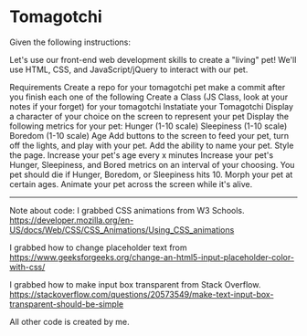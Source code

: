 # Tomagotchi

Given the following instructions: 

Let's use our front-end web development skills to create a "living" pet! We'll use HTML, CSS, and JavaScript/jQuery to interact with our pet.

Requirements
Create a repo for your tomagotchi pet
make a commit after you finish each one of the following
Create a Class (JS Class, look at your notes if your forget) for your tomagotchi
Instatiate your Tomagotchi
Display a character of your choice on the screen to represent your pet
Display the following metrics for your pet:
Hunger (1-10 scale)
Sleepiness (1-10 scale)
Boredom (1-10 scale)
Age
Add buttons to the screen to feed your pet, turn off the lights, and play with your pet.
Add the ability to name your pet.
Style the page.
Increase your pet's age every x minutes
Increase your pet's Hunger, Sleepiness, and Bored metrics on an interval of your choosing.
You pet should die if Hunger, Boredom, or Sleepiness hits 10.
Morph your pet at certain ages.
Animate your pet across the screen while it's alive.

---------------------------------------------------------------------------------------------------------------------------

Note about code:
I grabbed CSS animations from W3 Schools. https://developer.mozilla.org/en-US/docs/Web/CSS/CSS_Animations/Using_CSS_animations

I grabbed how to change placeholder text from https://www.geeksforgeeks.org/change-an-html5-input-placeholder-color-with-css/

I grabbed how to make input box transparent from Stack Overflow. https://stackoverflow.com/questions/20573549/make-text-input-box-transparent-should-be-simple

All other code is created by me.
